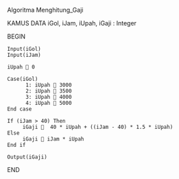 Algoritma Menghitung_Gaji

KAMUS DATA
  iGol, iJam, iUpah, iGaji : Integer 

BEGIN    
      	
    Input(iGol)    
    Input(iJam)

    iUpah  0
    
    Case(iGol)
          1: iUpah  3000	         
          2: iUpah  3500	         
          3: iUpah  4000	         
          4: iUpah  5000	              
    End case
    
    If (iJam > 40) Then
         iGaji   40 * iUpah + ((iJam - 40) * 1.5 * iUpah)           
    Else
         iGaji  iJam * iUpah
    End if                                       
     
    Output(iGaji)

END
